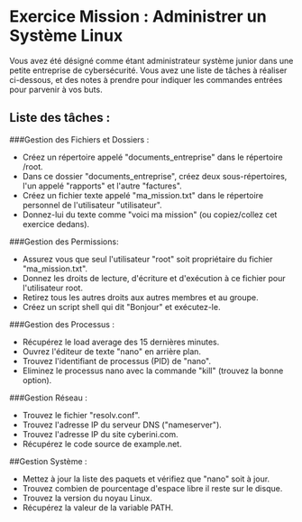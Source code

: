 # Exercice Mission : Administrer un Système Linux 


Vous avez été désigné comme étant administrateur système junior dans une petite entreprise de cybersécurité. Vous avez une liste de tâches à réaliser ci-dessous, et des notes à prendre pour indiquer les commandes entrées pour parvenir à vos buts.

## Liste des tâches :
###Gestion des Fichiers et Dossiers : 

- Créez un répertoire appelé "documents_entreprise" dans le répertoire /root. 
- Dans ce dossier "documents_entreprise", créez deux sous-répertoires, l'un appelé "rapports" et l'autre "factures". 
- Créez un fichier texte appelé "ma_mission.txt" dans le répertoire personnel de l'utilisateur "utilisateur".
- Donnez-lui du texte comme "voici ma mission" (ou copiez/collez cet exercice dedans).

###Gestion des Permissions: 

- Assurez vous que seul l'utilisateur "root" soit propriétaire du fichier "ma_mission.txt". 
- Donnez les droits de lecture, d'écriture et d'exécution à ce fichier pour l'utilisateur root. 
- Retirez tous les autres droits aux autres membres et au groupe.
- Créez un script shell qui dit "Bonjour" et exécutez-le.

###Gestion des Processus : 

- Récupérez le load average des 15 dernières minutes. 
- Ouvrez l'éditeur de texte "nano" en arrière plan. 
- Trouvez l'identifiant de processus (PID) de "nano". 
- Eliminez le processus nano avec la commande "kill" (trouvez la bonne option).

###Gestion Réseau : 

- Trouvez le fichier "resolv.conf". 
- Trouvez l'adresse IP du serveur DNS ("nameserver"). 
- Trouvez l'adresse IP du site cyberini.com. 
- Récupérez le code source de example.net.

##Gestion Système : 

- Mettez à jour la liste des paquets et vérifiez que "nano" soit à jour.
- Trouvez combien de pourcentage d'espace libre il reste sur le disque. 
- Trouvez la version du noyau Linux. 
- Récupérez la valeur de la variable PATH.

